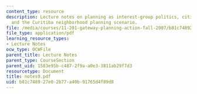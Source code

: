 ```yaml
---
content_type: resource
description: Lecture notes on planning as interest-group politics, citizen participation,
  and the Curitiba neighborhood planning scenario.
file: /media/courses/11-201-gateway-planning-action-fall-2007/b81c748927e02b77a40b91765d4f89d8_notes9.pdf
file_type: application/pdf
learning_resource_types:
- Lecture Notes
ocw_type: OCWFile
parent_title: Lecture Notes
parent_type: CourseSection
parent_uid: 1583e95b-c487-2f9a-a0e3-3811ab29f7d3
resourcetype: Document
title: notes9.pdf
uid: b81c7489-27e0-2b77-a40b-91765d4f89d8
---
```

